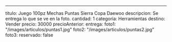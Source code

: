 ---
titulo: Juego 100pz Mechas Puntas Sierra Copa Daewoo
descripcion: Se entrega lo que se ve en la foto.
cantidad: 1
categoria: Herramientas
destino: Vender
precio: 30000
precioAnterior: 
entrega: 
foto1: "/images/articulos/puntas1.jpg"
foto2: "/images/articulos/puntas2.jpg"
foto3: 
reservado: false
